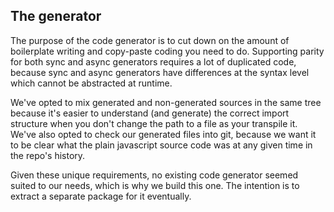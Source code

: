 ## The generator
The purpose of the code generator is to cut down on the amount of boilerplate writing and copy-paste coding you need to do. Supporting parity for both sync and async generators requires a lot of duplicated code, because sync and async generators have differences at the syntax level which cannot be abstracted at runtime.

We've opted to mix generated and non-generated sources in the same tree because it's easier to understand (and generate) the correct import structure when you don't change the path to a file as your transpile it. We've also opted to check our generated files into git, because we want it to be clear what the plain javascript source code was at any given time in the repo's history.

Given these unique requirements, no existing code generator seemed suited to our needs, which is why we build this one. The intention is to extract a separate package for it eventually.
